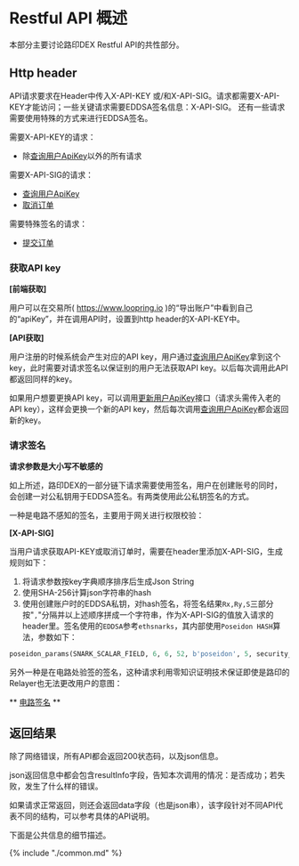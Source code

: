 # Restful API 概述

本部分主要讨论路印DEX Restful API的共性部分。

## Http header

API请求要求在Header中传入X-API-KEY 或/和X-API-SIG。请求都需要X-API-KEY才能访问；一些关键请求需要EDDSA签名信息：X-API-SIG。
还有一些请求需要使用特殊的方式来进行EDDSA签名。

需要X-API-KEY的请求：

- 除[查询用户ApiKey](./dex_apis/getApiKey.md)以外的所有请求

需要X-API-SIG的请求：

- [查询用户ApiKey](./dex_apis/getApiKey.md)
- [取消订单](./dex_apis/cancelOrder.md)

需要特殊签名的请求：

- [提交订单](./dex_apis/submitOrder.md)

### 获取API key

**[前端获取]**

用户可以在交易所( https://www.loopring.io )的“导出账户”中看到自己的“apiKey”，并在调用API时，设置到http header的X-API-KEY中。

**[API获取]**

用户注册的时候系统会产生对应的API key，用户通过[查询用户ApiKey](./dex_apis/getApiKey.md)拿到这个key，此时需要对请求签名以保证别的用户无法获取API key。以后每次调用此API都返回同样的key。

如果用户想要更换API key，可以调用[更新用户ApiKey](./dex_apis/applyApiKey.md)接口（请求头需传入老的API key），这样会更换一个新的API key，然后每次调用[查询用户ApiKey](./dex_apis/getApiKey.md)都会返回新的key。

### 请求签名

**请求参数是大小写不敏感的**

如上所述，路印DEX的一部分链下请求需要使用签名，用户在创建账号的同时，会创建一对公私钥用于EDDSA签名。有两类使用此公私钥签名的方式。

一种是电路不感知的签名，主要用于网关进行权限校验：

**[X-API-SIG]**

当用户请求获取API-KEY或取消订单时，需要在header里添加X-API-SIG，生成规则如下：
1. 将请求参数按key字典顺序排序后生成Json String
2. 使用SHA-256计算json字符串的hash
3. 使用创建账户时的EDDSA私钥，对hash签名，将签名结果`Rx,Ry,S`三部分按"`,`"分隔并以上述顺序拼成一个字符串，作为X-API-SIG的值放入请求的header里。签名使用的`EDDSA`参考`ethsnarks`，其内部使用`Poseidon HASH`算法，参数如下：
```py
poseidon_params(SNARK_SCALAR_FIELD, 6, 6, 52, b'poseidon', 5, security_target=128)
```

另外一种是在电路处验签的签名，这种请求利用零知识证明技术保证即使是路印的Relayer也无法更改用户的意图：

** [电路签名](./dex_integrations/trader.md#OrderSig) **

## 返回结果

除了网络错误，所有API都会返回200状态码，以及json信息。

json返回信息中都会包含resultInfo字段，告知本次调用的情况：是否成功；若失败，发生了什么样的错误。

如果请求正常返回，则还会返回data字段（也是json串），该字段针对不同API代表不同的结构，可以参考具体的API说明。

下面是公共信息的细节描述。

{% include "./common.md" %}

